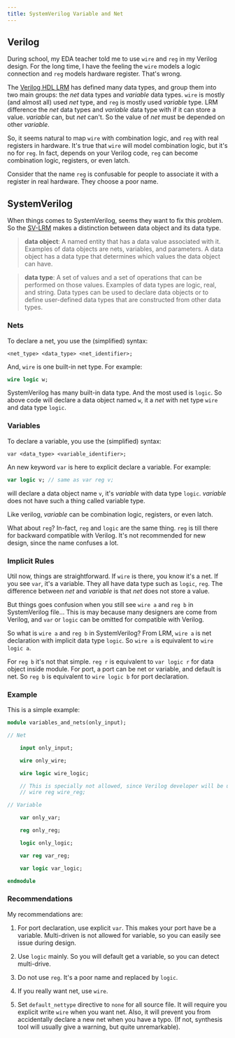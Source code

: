 ```yaml
---
title: SystemVerilog Variable and Net
---
```


## Verilog

During school, my EDA teacher told me to use `wire` and `reg` in my Verilog design. For the long time, I have the feeling the `wire` models a logic connection and `reg` models hardware register. That's wrong.

The [Verilog HDL LRM](https://ieeexplore.ieee.org/document/1620780) has defined many data types, and group them into two main groups: the *net* data types and *variable* data types. `wire` is mostly (and almost all) used *net* type, and `reg` is mostly used *variable* type. LRM difference the *net* data types and *variable* data type with if it can store a value. *variable* can, but *net* can't. So the value of *net* must be depended on other *variable*.

So, it seems natural to map `wire` with combination logic, and `reg` with real registers in hardware. It's true that `wire` will model combination logic, but it's no for `reg`. In fact, depends on your Verilog code, `reg` can become combination logic, registers, or even latch.

Consider that the name `reg` is confusable for people to associate it with a register in real hardware. They choose a poor name.

## SystemVerilog

When things comes to SystemVerilog, seems they want to fix this problem. So the [SV-LRM](https://ieeexplore.ieee.org/document/8299595) makes a distinction between data object and its data type.

> **data object**: A named entity that has a data value associated with it. Examples of data objects are nets,
variables, and parameters. A data object has a data type that determines which values the data object can
have.

> **data type**: A set of values and a set of operations that can be performed on those values. Examples of data
    types are logic, real, and string. Data types can be used to declare data objects or to define user-defined
    data types that are constructed from other data types.

### Nets

To declare a net, you use the (simplified) syntax:

```plain
<net_type> <data_type> <net_identifier>;
```

And, `wire` is one built-in net type. For example:

```systemverilog
wire logic w;
```

SystemVerilog has many built-in data type. And the most used is `logic`. So above code will declare a data object named `w`, it a *net* with net type `wire` and data type `logic`.

### Variables

To declare a variable, you use the (simplified) syntax:

```plain
var <data_type> <variable_identifier>;
```

An new keyword `var` is here to explicit declare a variable. For example:

```systemverilog
var logic v; // same as var reg v;
```

will declare a data object name `v`, it's *variable* with data type `logic`. *variable* does not have such a thing called variable type.

Like verilog, *variable* can be combination logic, registers, or even latch.

What about `reg`? In-fact, `reg` and `logic` are the same thing. `reg` is till there for backward compatible with Verilog. It's not recommended for new design, since the name confuses a lot.

### Implicit Rules

Util now, things are straightforward. If `wire` is there, you know it's a net. If you see `var`, it's a variable. They all have data type such as `logic`, `reg`. The difference between *net* and *variable* is that *net* does not store a value.

But things goes confusion when you still see `wire a` and `reg b` in SystemVerilog file... This is may because many designers are come from Verilog, and `var` or `logic` can be omitted for compatible with Verilog.

So what is `wire a` and `reg b` in SystemVerilog? From LRM, `wire a` is net declaration with implicit data type `logic`. So `wire a` is equivalent to `wire logic a`.

For `reg b` it's not that simple. `reg r` is equivalent to `var logic r` for data object inside module. For port, a port can be net or variable, and default is net. So `reg b` is equivalent to `wire logic b` for port declaration.

### Example

This is a simple example:

```systemverilog
module variables_and_nets(only_input);

// Net

    input only_input;

    wire only_wire;

    wire logic wire_logic;

    // This is specially not allowed, since Verilog developer will be unhappy
    // wire reg wire_reg;

// Variable

    var only_var;

    reg only_reg;

    logic only_logic;

    var reg var_reg;

    var logic var_logic;

endmodule
```

### Recommendations

My recommendations are:

1. For port declaration, use explicit `var`. This makes your port have be a variable. Multi-driven is not allowed for variable, so you can easily see issue during design.

2. Use `logic` mainly. So you will default get a variable, so you can detect multi-drive.

3. Do not use `reg`. It's a poor name and replaced by `logic`.

4. If you really want net, use `wire`.

5. Set `default_nettype` directive to `none` for all source file. It will require you explicit write `wire` when you want net. Also, it will prevent you from accidentally declare a new net when you have a typo. (If not, synthesis tool will usually give a warning, but quite unremarkable).
